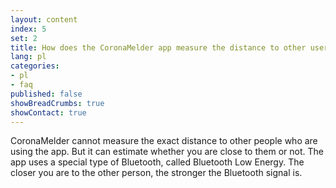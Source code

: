 ```yaml
---
layout: content
index: 5
set: 2
title: How does the CoronaMelder app measure the distance to other users of the app?
lang: pl
categories:
- pl
- faq
published: false
showBreadCrumbs: true
showContact: true
---
```


CoronaMelder cannot measure the exact distance to other people who are using the app. But it can estimate whether you are close to them or not.
The app uses a special type of Bluetooth, called Bluetooth Low Energy. The closer you are to the other person, the stronger the Bluetooth signal is.


